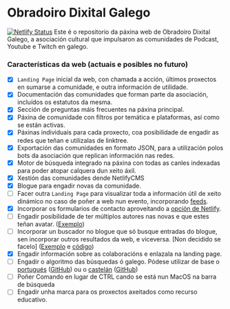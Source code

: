 # Obradoiro Dixital Galego

[![Netlify Status](https://api.netlify.com/api/v1/badges/5b08ce60-8bb9-41e2-9a53-9be7bfca48e2/deploy-status)](https://app.netlify.com/sites/obradoiro-dixital-galego/deploys)
Este é o repositorio da páxina web de Obradoiro Dixital Galego, a asociación
cultural que impulsaron as comunidades de Podcast, Youtube e Twitch en galego.

### Características da web (actuais e posibles no futuro)

- [x] `Landing Page` inicial da web, con chamada a acción, últimos proxectos en
      sumarse a comunidade, e outra información de utilidade.
- [x] Documentación das comunidades que forman parte da asociación, incluídos os
      estatutos da mesma.
- [x] Sección de preguntas máis frecuentes na páxina principal.
- [x] Páxina de comunidade con filtros por temática e plataformas, así como se
      están activas.
- [x] Páxinas individuais para cada proxecto, coa posibilidade de engadir as
      redes que teñan e utilizalas de linktree.
- [x] Exportación das comunidades en formato JSON, para a utilización polos bots
      da asociación que replican información nas redes.
- [x] Motor de búsqueda integrado na páxina con todas as canles indexadas para
      poder atopar calquera dun xeito áxil.
- [x] Xestión das comunidades dende NetlifyCMS
- [x] Blogue para engadir novas da comunidade.
- [ ] Facer outra `Landing Page` para visualizar toda a información útil de
      xeito dinámico no caso de poñer a web nun evento, incorporando [feeds](https://github.com/sampsyo/emfed).
- [x] Incorporar os formularios de contacto aproveitando a
      [opción de Netlify](https://docs.netlify.com/forms/setup/?_ga=2.128002252.1521612662.1669115883-1421975056.1669115883).
- [ ] Engadir posibilidade de ter múltiplos autores nas novas e que estes teñan
      avatar. ([Exemplo](https://minimalist-blog-x8c5ngg3kzt0.deno.dev/))
- [ ] Incorporar un buscador no blogue que só busque entradas do blogue, sen
      incorporar outros resultados da web, e viceversa. [Non decidido se facelo]
      ([Exemplo](https://jrson.me/blog/tag/inertiajs/) e
      [código](https://github.com/jrson83/jrson.me/blob/main/src/_includes/layouts/posts.tsx))
- [x] Engadir información sobre as colaboracións e enlazala na landing page.
- [ ] Engadir o algoritmo das búsquedas ó galego. Pódese utilizar de base o
      [portugués](https://snowballstem.org/algorithms/portuguese/stemmer.html)
      ([GitHub](https://github.com/snowballstem/snowball/blob/master/algorithms/portuguese.sbl))
      ou o [castelán](https://snowballstem.org/algorithms/spanish/stemmer.html)
      ([GitHub](https://github.com/snowballstem/snowball/blob/master/algorithms/spanish.sbl))
- [ ] Poñer Comando en lugar de CTRL cando se está nun MacOS na barra de búsqueda 
- [ ] Engadir unha marca para os proxectos axeitados como recurso educativo.
